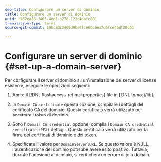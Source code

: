 ```yaml
---
seo-title: Configurare un server di dominio
title: Configurare un server di dominio
uuid: b262ea86-f465-4ed1-b278-122d4dafc881
translation-type: tm+mt
source-git-commit: 29bc8323460d9be0fce66cbea7c6fce46df20d61

---
```



# Configurare un server di dominio {#set-up-a-domain-server}

Per configurare il server di dominio su un&#39;installazione del server di licenze esistente, eseguire le operazioni seguenti:

1. Aprire il [!DNL flashaccess-refimpl.properties] file in [!DNL tomcat/lib].

1. In `Domain CA certificate` questa opzione, compilare i dettagli del certificato CA del dominio. Questo certificato verrà utilizzato per accettare i token di dominio.
1. Sotto l’ `Domain CA credential` opzione, compila i `Domain CA credential certificate (PFX)` dettagli. Questo certificato verrà utilizzato per la firma dei certificati di dominio e dei token.

1. Specificate il valore per `DomainServerlURL`. Se questo valore è NULL, l&#39;autenticazione del dominio potrebbe avere esito positivo. Tuttavia, durante l&#39;adesione al dominio, si verificherà un errore di join domain.

